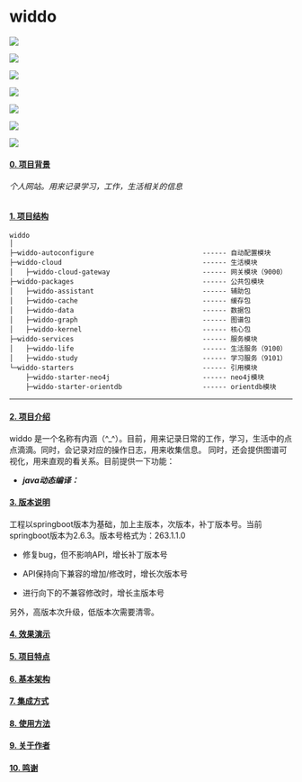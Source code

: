 # widdo

[![](https://img.shields.io/github/languages/code-size/OnlyXYL/widdo)]()

[![](https://img.shields.io/github/commit-activity/w/OnlyXYL/widdo)](https://github.com/OnlyXYL)

[![](https://img.shields.io/github/commit-status/OnlyXYL/widdo/263.1.1.x/f8bf0bf)]()

[![](https://img.shields.io/github/v/release/OnlyXYl/widdo?display_name=tag&include_prereleases)]()

[![](https://img.shields.io/github/v/tag/OnlyXYL/widdo)]() 

[![](https://img.shields.io/bitbucket/issues/OnlyXYL/widdo)]()

[![](https://img.shields.io/github/issues-closed/OnlyXYL/widdo)]()

#### [0. 项目背景]()
###### 个人网站。用来记录学习，工作，生活相关的信息

#### [1. 项目结构]()

```
widdo
│
├─widdo-autoconfigure                           ------ 自动配置模块
├─widdo-cloud                                   ------ 生活模块
│   ├─widdo-cloud-gateway                       ------ 网关模块（9000）
├─widdo-packages                                ------ 公共包模块
│   ├─widdo-assistant                           ------ 辅助包
│   ├─widdo-cache                               ------ 缓存包
│   ├─widdo-data                                ------ 数据包
│   ├─widdo-graph                               ------ 图谱包
│   ├─widdo-kernel                              ------ 核心包
├─widdo-services                                ------ 服务模块
│   ├─widdo-life                                ------ 生活服务（9100）
│   ├─widdo-study                               ------ 学习服务（9101）
└─widdo-starters                                ------ 引用模块
    ├─widdo-starter-neo4j                       ------ neo4j模块
    ├─widdo-starter-orientdb                    ------ orientdb模块

```
---

#### [2. 项目介绍]()

widdo 是一个名称有内涵（^_^）。目前，用来记录日常的工作，学习，生活中的点点滴滴。同时，会记录对应的操作日志，用来收集信息。
同时，还会提供图谱可视化，用来直观的看关系。目前提供一下功能：

* ***java动态编译：***

#### [3. 版本说明]()
工程以springboot版本为基础，加上主版本，次版本，补丁版本号。当前springboot版本为2.6.3。版本号格式为：263.1.1.0

  - 修复bug，但不影响API，增长补丁版本号
 
  - API保持向下兼容的增加/修改时，增长次版本号
  
  - 进行向下的不兼容修改时，增长主版本号
  
另外，高版本次升级，低版本次需要清零。



#### [4. 效果演示]()
#### [5. 项目特点]()
#### [6. 基本架构]()
#### [7. 集成方式]()
#### [8. 使用方法]()
#### [9. 关于作者]()
#### [10. 鸣谢]()
